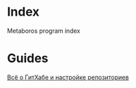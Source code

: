 # Index
Metaboros program index

# Guides
[Всё о ГитХабе и настройке репозиториев](./Guides/README.md)
